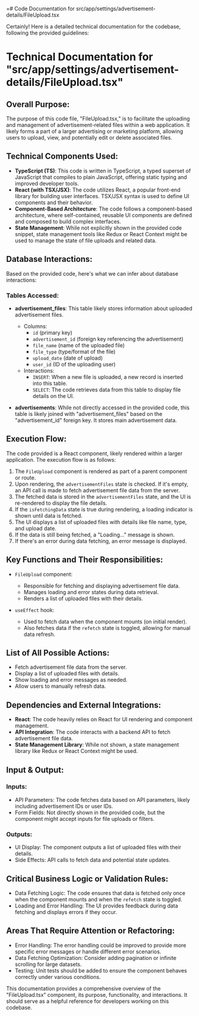 =# Code Documentation for src/app/settings/advertisement-details/FileUpload.tsx

Certainly! Here is a detailed technical documentation for the codebase, following the provided guidelines:

# Technical Documentation for "src/app/settings/advertisement-details/FileUpload.tsx"

## Overall Purpose:
The purpose of this code file, "FileUpload.tsx," is to facilitate the uploading and management of advertisement-related files within a web application. It likely forms a part of a larger advertising or marketing platform, allowing users to upload, view, and potentially edit or delete associated files.

## Technical Components Used:
- **TypeScript (TS)**: This code is written in TypeScript, a typed superset of JavaScript that compiles to plain JavaScript, offering static typing and improved developer tools.
- **React (with TSX/JSX)**: The code utilizes React, a popular front-end library for building user interfaces. TSX/JSX syntax is used to define UI components and their behavior.
- **Component-Based Architecture**: The code follows a component-based architecture, where self-contained, reusable UI components are defined and composed to build complex interfaces.
- **State Management**: While not explicitly shown in the provided code snippet, state management tools like Redux or React Context might be used to manage the state of file uploads and related data.

## Database Interactions:
Based on the provided code, here's what we can infer about database interactions:

### Tables Accessed:
- **advertisement_files**: This table likely stores information about uploaded advertisement files.
  - Columns:
    - `id` (primary key)
    - `advertisement_id` (foreign key referencing the advertisement)
    - `file_name` (name of the uploaded file)
    - `file_type` (type/format of the file)
    - `upload_date` (date of upload)
    - `user_id` (ID of the uploading user)
  - Interactions:
    - `INSERT`: When a new file is uploaded, a new record is inserted into this table.
    - `SELECT`: The code retrieves data from this table to display file details on the UI.

- **advertisements**: While not directly accessed in the provided code, this table is likely joined with "advertisement_files" based on the "advertisement_id" foreign key. It stores main advertisement data.

## Execution Flow:
The code provided is a React component, likely rendered within a larger application. The execution flow is as follows:
1. The `FileUpload` component is rendered as part of a parent component or route.
2. Upon rendering, the `advertisementFiles` state is checked. If it's empty, an API call is made to fetch advertisement file data from the server.
3. The fetched data is stored in the `advertisementFiles` state, and the UI is re-rendered to display the file details.
4. If the `isFetchingData` state is true during rendering, a loading indicator is shown until data is fetched.
5. The UI displays a list of uploaded files with details like file name, type, and upload date.
6. If the data is still being fetched, a "Loading..." message is shown.
7. If there's an error during data fetching, an error message is displayed.

## Key Functions and Their Responsibilities:
- `FileUpload` component:
  - Responsible for fetching and displaying advertisement file data.
  - Manages loading and error states during data retrieval.
  - Renders a list of uploaded files with their details.

- `useEffect` hook:
  - Used to fetch data when the component mounts (on initial render).
  - Also fetches data if the `refetch` state is toggled, allowing for manual data refresh.

## List of All Possible Actions:
- Fetch advertisement file data from the server.
- Display a list of uploaded files with details.
- Show loading and error messages as needed.
- Allow users to manually refresh data.

## Dependencies and External Integrations:
- **React**: The code heavily relies on React for UI rendering and component management.
- **API Integration**: The code interacts with a backend API to fetch advertisement file data.
- **State Management Library**: While not shown, a state management library like Redux or React Context might be used.

## Input & Output:
### Inputs:
- API Parameters: The code fetches data based on API parameters, likely including advertisement IDs or user IDs.
- Form Fields: Not directly shown in the provided code, but the component might accept inputs for file uploads or filters.

### Outputs:
- UI Display: The component outputs a list of uploaded files with their details.
- Side Effects: API calls to fetch data and potential state updates.

## Critical Business Logic or Validation Rules:
- Data Fetching Logic: The code ensures that data is fetched only once when the component mounts and when the `refetch` state is toggled.
- Loading and Error Handling: The UI provides feedback during data fetching and displays errors if they occur.

## Areas That Require Attention or Refactoring:
- Error Handling: The error handling could be improved to provide more specific error messages or handle different error scenarios.
- Data Fetching Optimization: Consider adding pagination or infinite scrolling for large datasets.
- Testing: Unit tests should be added to ensure the component behaves correctly under various conditions.

This documentation provides a comprehensive overview of the "FileUpload.tsx" component, its purpose, functionality, and interactions. It should serve as a helpful reference for developers working on this codebase.
